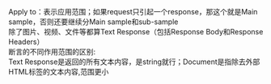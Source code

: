 Apply to：表示应用范围；如果request只引起一个response，那这个就是Main sample，否则还要继续分Main sample和sub-sample<br>
除了图片、视频、文件等都算Text Response（包括Response Body和Response Headers）<br>
断言的不同作用范围的区别:<br>
Text Response是返回的所有文本内容，是string就行；Document是指除去外部HTML标签的文本内容,范围更小<br>
